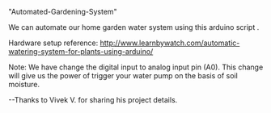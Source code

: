 "Automated-Gardening-System" 

We can automate our home garden water system using this arduino script .

Hardware setup reference: http://www.learnbywatch.com/automatic-watering-system-for-plants-using-arduino/

Note: We have change the digital input to analog input pin (A0). This change will give us the power of trigger your water pump on the basis of soil moisture.



--Thanks to Vivek V. for sharing his project details.
